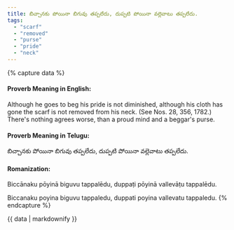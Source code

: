 ```yaml
---
title: బిచ్చానకు పోయినా బిగువు తప్పలేదు, దుప్పటి పోయినా వల్లెవాటు తప్పలేదు.
tags:
  - "scarf"
  - "removed"
  - "purse"
  - "pride"
  - "neck"
---
```


{% capture data %}
#### Proverb Meaning in English:
Although he goes to beg his pride is not diminished, although his cloth has gone the scarf is not removed from his neck.
(See Nos. 28, 356, 1782.)
There's nothing agrees worse, than a proud mind and a beggar's purse.

#### Proverb Meaning in Telugu:
బిచ్చానకు పోయినా బిగువు తప్పలేదు, దుప్పటి పోయినా వల్లెవాటు తప్పలేదు.

#### Romanization:
Biccānaku pōyinā biguvu tappalēdu, duppaṭi pōyinā vallevāṭu tappalēdu.

Biccanaku poyina biguvu tappaledu, duppati poyina vallevatu tappaledu.
{% endcapture %}

{{ data | markdownify }}

